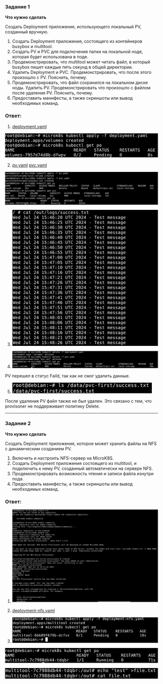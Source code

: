 ### Задание 1

**Что нужно сделать**

Создать Deployment приложения, использующего локальный PV, созданный вручную.

1. Создать Deployment приложения, состоящего из контейнеров busybox и multitool.
2. Создать PV и PVC для подключения папки на локальной ноде, которая будет использована в поде.
3. Продемонстрировать, что multitool может читать файл, в который busybox пишет каждые пять секунд в общей директории. 
4. Удалить Deployment и PVC. Продемонстрировать, что после этого произошло с PV. Пояснить, почему.
5. Продемонстрировать, что файл сохранился на локальном диске ноды. Удалить PV.  Продемонстрировать что произошло с файлом после удаления PV. Пояснить, почему.
5. Предоставить манифесты, а также скриншоты или вывод необходимых команд.

### Ответ:
1. [deployment.yaml](/kube1_7/deployment.yaml)

![Task1](/kube1_7/task1_1.jpg "Задание 1")

2. [pv.yaml](/kube1_7/pv.yaml) [pvc.yaml](/kube1_7/pvc.yaml)

![Task1](/kube1_7/task1_2.jpg "Задание 1")

3. ![Task1](/kube1_7/task1_3.jpg "Задание 1")

4. ![Task1](/kube1_7/task1_4.jpg "Задание 1")

PV перешел в статус Faild, так как не смог удалить данные.

5. ![Task1](/kube1_7/task1_5.jpg "Задание 1")

После удаления PV файл также не был удален. Это связано с тем, что provisoner не поддерживает политику Delete.

------

### Задание 2

**Что нужно сделать**

Создать Deployment приложения, которое может хранить файлы на NFS с динамическим созданием PV.

1. Включить и настроить NFS-сервер на MicroK8S.
2. Создать Deployment приложения состоящего из multitool, и подключить к нему PV, созданный автоматически на сервере NFS.
3. Продемонстрировать возможность чтения и записи файла изнутри пода. 
4. Предоставить манифесты, а также скриншоты или вывод необходимых команд.

### Ответ:

1. ![Task2](/kube1_7/task2_1.jpg "Задание 2")

2. [deployment-nfs.yaml](/kube1_7/deployment-nfs.yaml)

3. ![Task2](/kube1_7/task2_2.jpg "Задание 2")

![Task2](/kube1_7/task2_4.jpg "Задание 2")

![Task2](/kube1_7/task2_5.jpg "Задание 2")

